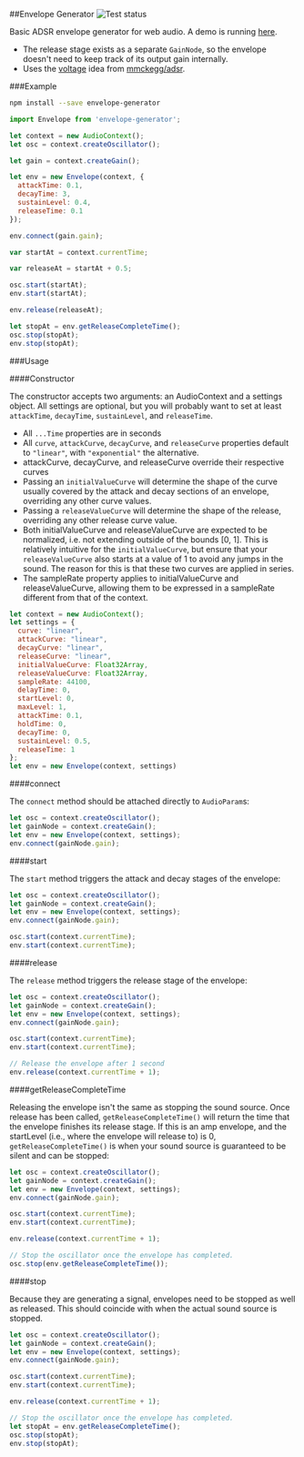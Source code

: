 ##Envelope Generator ![Test status](https://api.travis-ci.org/itsjoesullivan/envelope-generator.svg)

Basic ADSR envelope generator for web audio. A demo is running [here](http://joesul.li/van/envelope-generator/).

- The release stage exists as a separate `GainNode`, so the envelope doesn't need to keep track of its output gain internally.
- Uses the [voltage](https://github.com/mmckegg/adsr/blob/master/index.js#L126) idea from [mmckegg/adsr](https://github.com/mmckegg/adsr).

###Example

```bash
npm install --save envelope-generator
```

```javascript
import Envelope from 'envelope-generator';

let context = new AudioContext();
let osc = context.createOscillator();

let gain = context.createGain();

let env = new Envelope(context, {
  attackTime: 0.1,
  decayTime: 3,
  sustainLevel: 0.4,
  releaseTime: 0.1
});

env.connect(gain.gain);

var startAt = context.currentTime;

var releaseAt = startAt + 0.5;

osc.start(startAt);
env.start(startAt);

env.release(releaseAt);

let stopAt = env.getReleaseCompleteTime();
osc.stop(stopAt);
env.stop(stopAt);
```

###Usage

####Constructor

The constructor accepts two arguments: an AudioContext and a settings object. All settings are optional, but you will probably want to set at least `attackTime`, `decayTime`, `sustainLevel`, and `releaseTime`.

- All `...Time` properties are in seconds
- All `curve`, `attackCurve`, `decayCurve`, and `releaseCurve` properties default to `"linear"`, with `"exponential"` the alternative.
- attackCurve, decayCurve, and releaseCurve override their respective curves
- Passing an `initialValueCurve` will determine the shape of the curve usually covered by the attack and decay sections of an envelope, overriding any other curve values.
- Passing a `releaseValueCurve` will determine the shape of the release, overriding any other release curve value.
- Both initialValueCurve and releaseValueCurve are expected to be normalized, i.e. not extending outside of the bounds [0, 1]. This is relatively intuitive for the `initialValueCurve`, but ensure that your `releaseValueCurve` also starts at a value of 1 to avoid any jumps in the sound. The reason for this is that these two curves are applied in series.
- The sampleRate property applies to initialValueCurve and releaseValueCurve, allowing them to be expressed in a sampleRate different from that of the context.

```javascript
let context = new AudioContext();
let settings = {
  curve: "linear",
  attackCurve: "linear",
  decayCurve: "linear",
  releaseCurve: "linear",
  initialValueCurve: Float32Array,
  releaseValueCurve: Float32Array,
  sampleRate: 44100,
  delayTime: 0,
  startLevel: 0,
  maxLevel: 1,
  attackTime: 0.1,
  holdTime: 0,
  decayTime: 0,
  sustainLevel: 0.5,
  releaseTime: 1
};
let env = new Envelope(context, settings)
```

####connect

The `connect` method should be attached directly to `AudioParam`s:

```javascript
let osc = context.createOscillator();
let gainNode = context.createGain();
let env = new Envelope(context, settings);
env.connect(gainNode.gain);
```

####start

The `start` method triggers the attack and decay stages of the envelope:

```javascript
let osc = context.createOscillator();
let gainNode = context.createGain();
let env = new Envelope(context, settings);
env.connect(gainNode.gain);

osc.start(context.currentTime);
env.start(context.currentTime);
```

####release

The `release` method triggers the release stage of the envelope:

```javascript
let osc = context.createOscillator();
let gainNode = context.createGain();
let env = new Envelope(context, settings);
env.connect(gainNode.gain);

osc.start(context.currentTime);
env.start(context.currentTime);

// Release the envelope after 1 second
env.release(context.currentTime + 1);
```

####getReleaseCompleteTime

Releasing the envelope isn't the same as stopping the sound source. Once release has been called, `getReleaseCompleteTime()` will return the time that the envelope finishes its release stage. If this is an amp envelope, and the startLevel (i.e., where the envelope will release to) is 0, `getReleaseCompleteTime()` is when your sound source is guaranteed to be silent and can be stopped:

```javascript
let osc = context.createOscillator();
let gainNode = context.createGain();
let env = new Envelope(context, settings);
env.connect(gainNode.gain);

osc.start(context.currentTime);
env.start(context.currentTime);

env.release(context.currentTime + 1);

// Stop the oscillator once the envelope has completed.
osc.stop(env.getReleaseCompleteTime());
```

####stop

Because they are generating a signal, envelopes need to be stopped as well as released. This should coincide with when the actual sound source is stopped.

```javascript
let osc = context.createOscillator();
let gainNode = context.createGain();
let env = new Envelope(context, settings);
env.connect(gainNode.gain);

osc.start(context.currentTime);
env.start(context.currentTime);

env.release(context.currentTime + 1);

// Stop the oscillator once the envelope has completed.
let stopAt = env.getReleaseCompleteTime();
osc.stop(stopAt);
env.stop(stopAt);
```
